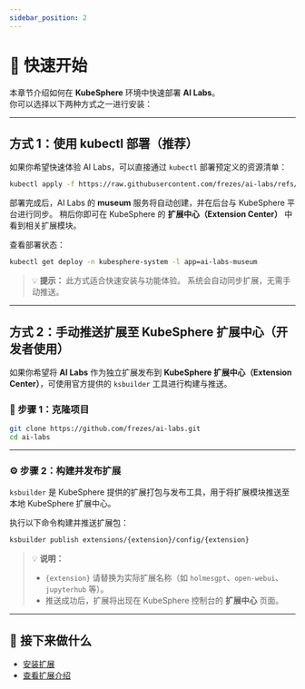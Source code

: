 ```yaml
---
sidebar_position: 2
---
```


# 🚀 快速开始

本章节介绍如何在 **KubeSphere** 环境中快速部署 **AI Labs**。  
你可以选择以下两种方式之一进行安装：

---

## 方式 1：使用 kubectl 部署（推荐）

如果你希望快速体验 AI Labs，可以直接通过 `kubectl` 部署预定义的资源清单：

```bash
kubectl apply -f https://raw.githubusercontent.com/frezes/ai-labs/refs/heads/main/deploy/deploy.yaml
```

部署完成后，AI Labs 的 **museum** 服务将自动创建，并在后台与 KubeSphere 平台进行同步。
稍后你即可在 KubeSphere 的 **扩展中心（Extension Center）** 中看到相关扩展模块。

查看部署状态：

```bash
kubectl get deploy -n kubesphere-system -l app=ai-labs-museum
```

> 💡 **提示：**
> 此方式适合快速安装与功能体验。
> 系统会自动同步扩展，无需手动推送。

---

## 方式 2：手动推送扩展至 KubeSphere 扩展中心（开发者使用）

如果你希望将 **AI Labs** 作为独立扩展发布到 **KubeSphere 扩展中心（Extension Center）**，可使用官方提供的 `ksbuilder` 工具进行构建与推送。

### 🧩 步骤 1：克隆项目

```bash
git clone https://github.com/frezes/ai-labs.git
cd ai-labs
```

---

### ⚙️ 步骤 2：构建并发布扩展

`ksbuilder` 是 KubeSphere 提供的扩展打包与发布工具，用于将扩展模块推送至本地 KubeSphere 扩展中心。

执行以下命令构建并推送扩展包：

```bash
ksbuilder publish extensions/{extension}/config/{extension}
```

> 💡 **说明：**
>
> * `{extension}` 请替换为实际扩展名称（如 `holmesgpt`、`open-webui`、`jupyterhub` 等）。
> * 推送成功后，扩展将出现在 KubeSphere 控制台的 **扩展中心** 页面。

---

## 📘 接下来做什么

* [安装扩展](./extension-managerment/_category_.json)
* [查看扩展介绍](../extensions/intro.md)





